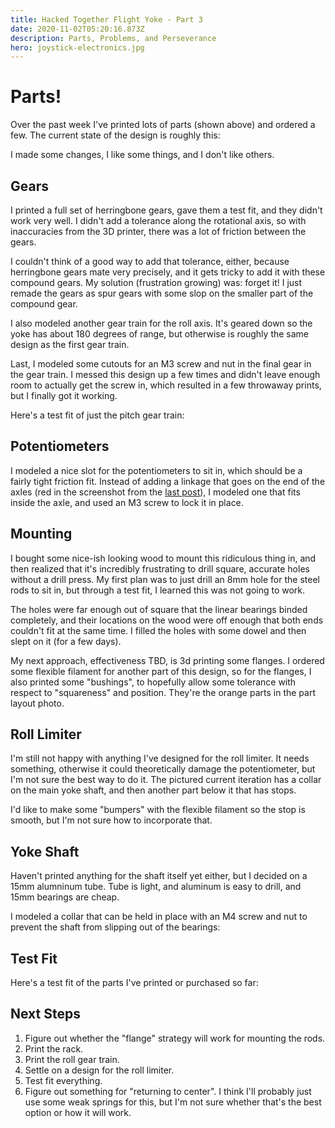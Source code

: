 ```yaml
---
title: Hacked Together Flight Yoke - Part 3
date: 2020-11-02T05:20:16.873Z
description: Parts, Problems, and Perseverance
hero: joystick-electronics.jpg
---
```

# Parts!

Over the past week I've printed lots of parts (shown above) and ordered a few. The current state of the design is roughly this:

<lazy-image src="design-11-1.png"></lazy-image>

I made some changes, I like some things, and I don't like others.

## Gears

I printed a full set of herringbone gears, gave them a test fit, and they didn't work very well. I didn't add a tolerance along the rotational axis, so with inaccuracies from the 3D printer, there was a lot of friction between the gears.

I couldn't think of a good way to add that tolerance, either, because herringbone gears mate very precisely, and it gets tricky to add it with these compound gears. My solution (frustration growing) was: forget it! I just remade the gears as spur gears with some slop on the smaller part of the compound gear.

I also modeled another gear train for the roll axis. It's geared down so the yoke has about 180 degrees of range, but otherwise is roughly the same design as the first gear train.

Last, I modeled some cutouts for an M3 screw and nut in the final gear in the gear train. I messed this design up a few times and didn't leave enough room to actually get the screw in, which resulted in a few throwaway prints, but I finally got it working.

Here's a test fit of just the pitch gear train:

<lazy-image src="IMG_1831.jpg"></lazy-image>

## Potentiometers

I modeled a nice slot for the potentiometers to sit in, which should be a fairly tight friction fit. Instead of adding a linkage that goes on the end of the axles (red in the screenshot from the [last post](https://justinleniger.com/posts/2020-10-23-hacked-together-flight-yoke-part-2)), I modeled one that fits inside the axle, and used an M3 screw to lock it in place.

<lazy-image src="linkage.png"></lazy-image>

## Mounting

I bought some nice-ish looking wood to mount this ridiculous thing in, and then realized that it's incredibly frustrating to drill square, accurate holes without a drill press. My first plan was to just drill an 8mm hole for the steel rods to sit in, but through a test fit, I learned this was not going to work.

The holes were far enough out of square that the linear bearings binded completely, and their locations on the wood were off enough that both ends couldn't fit at the same time. I filled the holes with some dowel and then slept on it (for a few days).

My next approach, effectiveness TBD, is 3d printing some flanges. I ordered some flexible filament for another part of this design, so for the flanges, I also printed some "bushings", to hopefully allow some tolerance with respect to "squareness" and position. They're the orange parts in the part layout photo.

## Roll Limiter

I'm still not happy with anything I've designed for the roll limiter. It needs something, otherwise it could theoretically damage the potentiometer, but I'm not sure the best way to do it. The pictured current iteration has a collar on the main yoke shaft, and then another part below it that has stops.

I'd like to make some "bumpers" with the flexible filament so the stop is smooth, but I'm not sure how to incorporate that.

## Yoke Shaft

Haven't printed anything for the shaft itself yet either, but I decided on a 15mm alumninum tube. Tube is light, and aluminum is easy to drill, and 15mm bearings are cheap. 

I modeled a collar that can be held in place with an M4 screw and nut to prevent the shaft from slipping out of the bearings:

<lazy-image src="collar.png"></lazy-image>

## Test Fit

Here's a test fit of the parts I've printed or purchased so far:

<lazy-image src="IMG_1833.jpg"></lazy-image>

## Next Steps

1. Figure out whether the "flange" strategy will work for mounting the rods.
2. Print the rack.
3. Print the roll gear train.
4. Settle on a design for the roll limiter.
5. Test fit everything.
6. Figure out something for "returning to center". I think I'll probably just use some weak springs for this, but I'm not sure whether that's the best option or how it will work.
